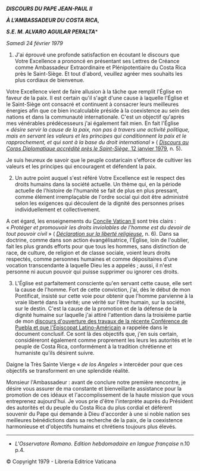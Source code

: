 ***DISCOURS DU PAPE JEAN-PAUL II***

***À L’AMBASSADEUR DU COSTA RICA,***

***S.E. M. ALVARO AGUILAR PERALTA****

*Samedi 24 février 1979*

1. J'ai éprouvé une profonde satisfaction en écoutant le discours que Votre Excellence a prononcé en présentant ses Lettres de Créance comme Ambassadeur Extraordinaire et Plénipotentiaire du Costa Rica près le Saint-Siège. Et tout d'abord, veuillez agréer mes souhaits les plus cordiaux de bienvenue.

Votre Excellence vient de faire allusion à la tâche que remplit l'Église en faveur de la paix. Il est certain qu'il s'agit d'une cause à laquelle l'Église et le Saint-Siège ont consacré et continuent à consacrer leurs meilleures énergies afin que ce bien incalculable préside à la coexistence au sein des nations et dans la communauté internationale. C'est un objectif qu'après mes vénérables prédécesseurs j'ai également fait mien. En fait l'Église « *désire servir la cause de la paix, non pas à travers une activité politique, mais en servant les valeurs et les principes qui conditionnent la paix et le rapprochement, et qui sont à la base du droit international* » ( [*Discours au Corps Diplomatique accrédité près le Saint-Siège*, 12 janvier 1979](/content/john-paul-ii/fr/speeches/1979/january/documents/hf_jp-ii_spe_19790112_corpo-diplom.html), n. 5).

Je suis heureux de savoir que le peuple costaricain s'efforce de cultiver les valeurs et les principes qui encouragent et défendent la paix.

2. Un autre point auquel s'est référé Votre Excellence est le respect des droits humains dans la société actuelle. Un thème qui, en la période actuelle de l'histoire de l'humanité se fait de plus en plus pressant, comme élément irremplaçable de l'ordre social qui doit être administré selon les exigences qui découlent de la dignité des personnes prises individuellement et collectivement.

A cet égard, les enseignements du [Concile Vatican II](http://localhost/holy_father/john_paul_ii/speeches/1979/february/documents/Au%20nouvel%20ambassadeur%20du%20Costa%20Rica,%20Jean-Paul%20II,%2024%20f%C3%A9vrier%201979) sont très clairs : « *Protéger et promouvoir les droits inviolables de l'homme est du devoir de tout pouvoir civil* » ( *[Déclaration sur la liberté religieuse](http://localhost/archive/hist_councils/ii_vatican_council/documents/vat-ii_decl_19651207_dignitatis-humanae_fr.html)*, n. 6). Dans sa doctrine, comme dans son action évangélisatrice, l'Église, loin de l'oublier, fait les plus grands efforts pour que tous les hommes, sans distinction de race, de culture, de religion et de classe sociale, voient leurs droits respectés, comme personnes humaines et comme dépositaires d'une vocation transcendante à laquelle Dieu les a appelés ; aussi, il n'est personne ni aucun pouvoir qui puisse supprimer ou ignorer ces droits.

3. L'Église est parfaitement consciente qu'en servant cette cause, elle sert la cause de l'homme. Fort de cette conviction, j'ai, dès le début de mon Pontificat, insisté sur cette voie pour obtenir que l'homme parvienne à la vraie liberté dans la vérité; une vérité sur l'être humain, sur la société, sur le destin. C'est la cause de la promotion et de la défense de la dignité humaine sur laquelle j'ai attiré l'attention dans la troisième partie de mon [discours d'ouverture des travaux de la récente Conférence de Puebla et que l'Épiscopat Latino-Américain](/content/john-paul-ii/fr/speeches/1979/january/documents/hf_jp-ii_spe_19790128_messico-puebla-episc-latam.html) a rappelée dans le document conclusif. Ce sont là des objectifs que, j'en suis certain, considéreront également comme proprement les leurs les autorités et le peuple de Costa Rica, conformément à la tradition chrétienne et humaniste qu'ils désirent suivre.

Daigne la Très Sainte Vierge « *de los Angeles* » intercéder pour que ces objectifs se transforment en une splendide réalité.

Monsieur l'Ambassadeur : avant de conclure notre première rencontre, je désire vous assurer de ma constante et bienveillante assistance pour la promotion de ces idéaux et l'accomplissement de la haute mission que vous entreprenez aujourd'hui. Je vous prie d'être l'interprète auprès du Président des autorités et du peuple du Costa Rica du plus cordial et déférent souvenir du Pape qui demande à Dieu d'accorder à une si noble nation ses meilleures bénédictions dans sa recherche de la paix, de la coexistence harmonieuse et d'objectifs humains et chrétiens toujours plus élevés.

* * *

* *L'Osservatore Romano. Edition hebdomadaire en langue française* n.10 p.4.

© Copyright 1979 - Libreria Editrice Vaticana